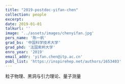 ```yaml
---
title: "2019-postdoc-yifan-chen"
collection: people
excerpt: 
date: 2019-01-01
talkurl: ''
image: '../assets/images/chenyifan.jpg'
pers_name: '陈一帆'
grad_bs: '中国科学技术大学'
grad_phd: '法国索邦大学'
enro_year: '2019' 
email_addr: 'yifan.chen@itp.ac.cn'
publ_list: 'https://inspirehep.net/authors/1653403'
---
```



粒子物理、黑洞与引力理论、量子测量




